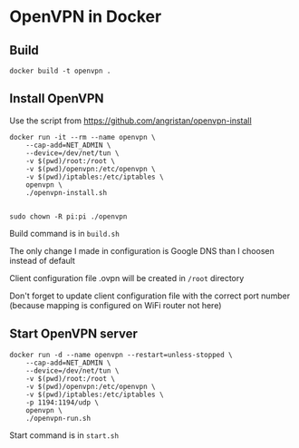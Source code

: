 # OpenVPN in Docker

## Build
```shell
docker build -t openvpn .
```


## Install OpenVPN

Use the script from https://github.com/angristan/openvpn-install

```shell
docker run -it --rm --name openvpn \
	--cap-add=NET_ADMIN \
	--device=/dev/net/tun \
	-v $(pwd)/root:/root \
	-v $(pwd)/openvpn:/etc/openvpn \
	-v $(pwd)/iptables:/etc/iptables \
	openvpn \
	./openvpn-install.sh


sudo chown -R pi:pi ./openvpn
```

Build command is in `build.sh`

The only change I made in configuration is Google DNS than I choosen instead of default

Client configuration file .ovpn will be created in `/root` directory

Don't forget to update client configuration file with the correct port number (because mapping is configured on WiFi router not here)


## Start OpenVPN server
```shell
docker run -d --name openvpn --restart=unless-stopped \
	--cap-add=NET_ADMIN \
	--device=/dev/net/tun \
	-v $(pwd)/root:/root \
	-v $(pwd)/openvpn:/etc/openvpn \
	-v $(pwd)/iptables:/etc/iptables \
	-p 1194:1194/udp \
	openvpn \
	./openvpn-run.sh
```

Start command is in `start.sh`
